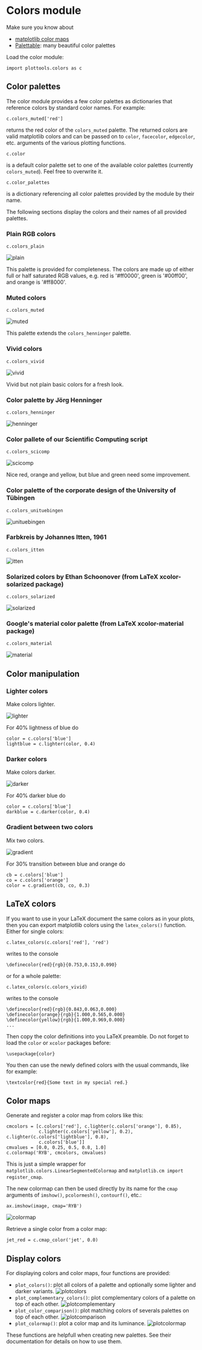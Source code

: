# Colors module

Make sure you know about

- [matplotlib color maps](https://matplotlib.org/3.1.0/tutorials/colors/colormaps.html)
- [Palettable](https://jiffyclub.github.io/palettable): many beautiful color palettes


Load the color module:
```
import plottools.colors as c
```

## Color palettes

The color module provides a few color palettes as dictionaries that
reference colors by standard color names. For example:
```
c.colors_muted['red']
```
returns the red color of the `colors_muted` palette. The returned
colors are valid matplotlib colors and can be passed on to `color`,
`facecolor`, `edgecolor`, etc. arguments of the various plotting
functions.

```
c.color
```
is a default color palette set to one of the available color palettes
(currently ```colors_muted```). Feel free to overwrite it.

```
c.color_palettes
```
is a dictionary referencing all color palettes provided by the module
by their name.

The following sections display the colors and their names of all provided palettes.


### Plain RGB colors

```
c.colors_plain
```

![plain](figures/colors-plain.png)

This palette is provided for completeness. The colors are made up of
either full or half saturated RGB values, e.g. red is '#ff0000', green
is '#00ff00', and orange is '#ff8000'.


### Muted colors

```
c.colors_muted
```

![muted](figures/colors-muted.png)

This palette extends the `colors_henninger` palette.


### Vivid colors

```
c.colors_vivid
```

![vivid](figures/colors-vivid.png)

Vivid but not plain basic colors for a fresh look.


### Color palette by J&ouml;rg Henninger

```
c.colors_henninger
```

![henninger](figures/colors-henninger.png)


### Color pallete of our Scientific Computing script

```
c.colors_scicomp
```

![scicomp](figures/colors-scicomp.png)

Nice red, orange and yellow, but blue and green need some improvement.


### Color palette of the corporate design of the University of T&uuml;bingen

```
c.colors_unituebingen
```

![unituebingen](figures/colors-unituebingen.png)


### Farbkreis by Johannes Itten, 1961

```
c.colors_itten
```

![itten](figures/colors-itten.png)


### Solarized colors by Ethan Schoonover (from LaTeX xcolor-solarized package)

```
c.colors_solarized
```

![solarized](figures/colors-solarized.png)


### Google's material color palette (from LaTeX xcolor-material package)

```
c.colors_material
```

![material](figures/colors-material.png)


## Color manipulation

### Lighter colors

Make colors lighter.

![lighter](figures/colors-lighter.png)

For 40% lightness of blue do
```
color = c.colors['blue']
lightblue = c.lighter(color, 0.4)
```


### Darker colors

Make colors darker.

![darker](figures/colors-darker.png)

For 40% darker blue do
```
color = c.colors['blue']
darkblue = c.darker(color, 0.4)
```


### Gradient between two colors

Mix two colors.

![gradient](figures/colors-gradient.png)

For 30% transition between blue and orange do
```
cb = c.colors['blue']
co = c.colors['orange']
color = c.gradient(cb, co, 0.3)
```



## LaTeX colors

If you want to use in your LaTeX document the same colors as in your plots,
then you can export matplotlib colors using the `latex_colors()` function.
Either for single colors:
```
c.latex_colors(c.colors['red'], 'red')
```
writes to the console
```
\definecolor{red}{rgb}{0.753,0.153,0.090}
```
or for a whole palette:
```
c.latex_colors(c.colors_vivid)
```
writes to the console
```
\definecolor{red}{rgb}{0.843,0.063,0.000}
\definecolor{orange}{rgb}{1.000,0.565,0.000}
\definecolor{yellow}{rgb}{1.000,0.969,0.000}
...
```
Then copy the color definitions into you LaTeX preamble. Do not forget to
load the `color` or `xcolor` packages before:
```
\usepackage{color}
```
You then can use the newly defined  colors with the usual commands, like for example:
```
\textcolor{red}{Some text in my special red.}
```


## Color maps

Generate and register a color map from colors like this:
```
cmcolors = [c.colors['red'], c.lighter(c.colors['orange'], 0.85),
            c.lighter(c.colors['yellow'], 0.2), c.lighter(c.colors['lightblue'], 0.8),
            c.colors['blue']]
cmvalues = [0.0, 0.25, 0.5, 0.8, 1.0]
c.colormap('RYB', cmcolors, cmvalues)
```
This is just a simple wrapper for
`matplotlib.colors.LinearSegmentedColormap` and `matplotlib.cm import
register_cmap`.

The new colormap can then be used directly by its name for the `cmap`
arguments of `imshow()`, `pcolormesh()`, `contourf()`, etc.:
```
ax.imshow(image, cmap='RYB')
```

![colormap](figures/colors-colormap.png)

Retrieve a single color from a color map:
```
jet_red = c.cmap_color('jet', 0.0)
```


## Display colors

For displaying colors and color maps, four functions are provided:

- `plot_colors()`: plot all colors of a palette and optionally some lighter and darker variants.
  ![plotcolors](figures/colors-plotcolors.png)
- `plot_complementary_colors()`: plot complementary colors of a palette on top of each other.
  ![plotcomplementary](figures/colors-plotcomplementary.png)
- `plot_color_comparison()`: plot matching colors of severals palettes on top of each other.
  ![plotcomparison](figures/colors-plotcomparison.png)
- `plot_colormap()`: plot a color map and its luminance.
  ![plotcolormap](figures/colors-plotcolormap.png)

These functions are helpfull when creating new palettes. See their
documentation for details on how to use them.


